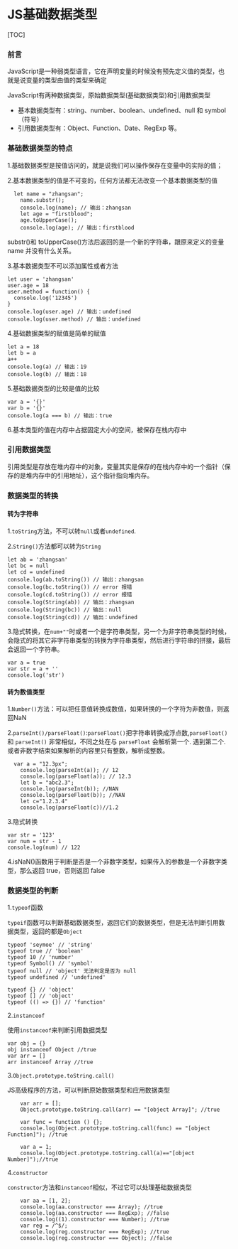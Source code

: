 # JS基础数据类型



[TOC]

### 前言

JavaScript是一种弱类型语言，它在声明变量的时候没有预先定义值的类型，也就是说变量的类型由值的类型来确定

JavaScript有两种数据类型，原始数据类型(基础数据类型)和引用数据类型

- 基本数据类型有：string、number、boolean、undefined、null 和 symbol（符号）
- 引用数据类型有：Object、Function、Date、RegExp 等。

### 基础数据类型的特点

1.基础数据类型是按值访问的，就是说我们可以操作保存在变量中的实际的值；

2.基本数据类型的值是不可变的，任何方法都无法改变一个基本数据类型的值

```
  let name = "zhangsan";
    name.substr();
    console.log(name); // 输出：zhangsan
    let age = "firstblood";
    age.toUpperCase();
    console.log(age); // 输出：firstblood
```

substr()和 toUpperCase()方法后返回的是一个新的字符串，跟原来定义的变量 name 并没有什么关系。

3.基本数据类型不可以添加属性或者方法

```
let user = 'zhangsan'
user.age = 18
user.method = function() {
  console.log('12345')
}
console.log(user.age) // 输出：undefined
console.log(user.method) // 输出：undefined
```

4.基础数据类型的赋值是简单的赋值

```
let a = 18
let b = a
a++
console.log(a) // 输出：19
console.log(b) // 输出：18
```

5.基础数据类型的比较是值的比较

```
var a = '{}'
var b = '{}'
console.log(a === b) // 输出：true
```

6.基本类型的值在内存中占据固定大小的空间，被保存在栈内存中

### 引用数据类型

引用类型是存放在堆内存中的对象，变量其实是保存的在栈内存中的一个指针（保存的是堆内存中的引用地址），这个指针指向堆内存。

### 数据类型的转换

#### 转为字符串

1.`toString`方法，不可以转`null`或者`undefined`.

2.`String()`方法都可以转为`String`

```
let ab = 'zhangsan'
let bc = null
let cd = undefined
console.log(ab.toString()) // 输出：zhangsan
console.log(bc.toString()) // error 报错
console.log(cd.toString()) // error 报错
console.log(String(ab)) // 输出：zhangsan
console.log(String(bc)) // 输出：null
console.log(String(cd)) // 输出：undefined
```

3.隐式转换，在`num+""`时或者一个是字符串类型，另一个为非字符串类型的时候，会隐式的将其它非字符串类型的转换为字符串类型，然后进行字符串的拼接，最后会返回一个字符串。

```
var a = true
var str = a + ''
console.log('str')
```

#### 转为数值类型

1.`Number()`方法：可以把任意值转换成数值，如果转换的一个字符为非数值，则返回NaN

2.`parseInt()/parseFloat()`:`parseFloat()`把字符串转换成浮点数,`parseFloat()`和 `parseInt()` 非常相似，不同之处在与 `parseFloat` 会解析第一个. 遇到第二个.或者非数字结束如果解析的内容里只有整数，解析成整数。

```
  var a = "12.3px";
    console.log(parseInt(a)); // 12
    console.log(parseFloat(a)); // 12.3
    let b = "abc2.3";
    console.log(parseInt(b)); //NAN
    console.log(parseFloat(b)); //NAN
    let c="1.2.3.4"
    console.log(parseFloat(c))//1.2
```

3.隐式转换

```
var str = '123'
var num = str - 1
console.log(num) // 122
```

4.isNaN()函数用于判断是否是一个非数字类型，如果传入的参数是一个非数字类型，那么返回 true，否则返回 false

### 数据类型的判断

1.`typeof`函数

`typeif`函数可以判断基础数据类型，返回它们的数据类型，但是无法判断引用数据类型，返回的都是`Object`

```
typeof 'seymoe' // 'string'
typeof true // 'boolean'
typeof 10 // 'number'
typeof Symbol() // 'symbol'
typeof null // 'object' 无法判定是否为 null
typeof undefined // 'undefined'

typeof {} // 'object'
typeof [] // 'object'
typeof (() => {}) // 'function'
```

2.`instanceof`

使用`instanceof`来判断引用数据类型

```
var obj = {}
obj instanceof Object //true
var arr = []
arr instanceof Array //true
```

3.`Object.prototype.toString.call()`

JS高级程序的方法，可以判断原始数据类型和应用数据类型

```
    var arr = [];
    Object.prototype.toString.call(arr) == "[object Array]"; //true

    var func = function () {};
    console.log(Object.prototype.toString.call(func) == "[object Function]"); //true

    var a = 1;
    console.log(Object.prototype.toString.call(a)=="[object Number]");//true
```

4.`constructor`

`constructor`方法和`instanceof`相似，不过它可以处理基础数据类型

```
    var aa = [1, 2];
    console.log(aa.constructor === Array); //true
    console.log(aa.constructor === RegExp); //false
    console.log((1).constructor === Number); //true
    var reg = /^$/;
    console.log(reg.constructor === RegExp); //true
    console.log(reg.constructor === Object); //false
```

